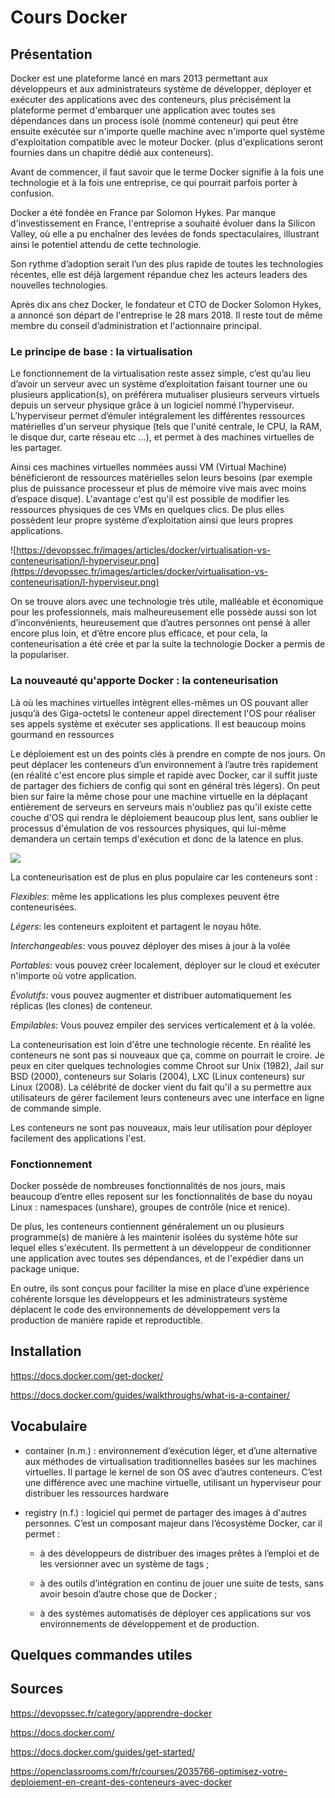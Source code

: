 # Cours Docker

## Présentation

Docker est une plateforme lancé en mars 2013 permettant aux développeurs et aux administrateurs système de développer, déployer et exécuter des applications avec des conteneurs, plus précisément la plateforme permet d'embarquer une application avec toutes ses dépendances dans un process isolé (nommé conteneur) qui peut être ensuite exécutée sur n'importe quelle machine avec n'importe quel système d'exploitation compatible avec le moteur Docker. (plus d'explications seront fournies dans un chapitre dédié aux conteneurs).

Avant de commencer, il faut savoir que le terme Docker signifie à la fois une technologie et à la fois une entreprise, ce qui pourrait parfois porter à confusion.

Docker a été fondée en France par Solomon Hykes. Par manque d'investissement en France, l'entreprise a souhaité évoluer dans la Silicon Valley, où elle a pu enchaîner des levées de fonds spectaculaires, illustrant ainsi le potentiel attendu de cette technologie.

Son rythme d’adoption serait l’un des plus rapide de toutes les technologies récentes, elle est déjà largement répandue chez les acteurs leaders des nouvelles technologies.

Après dix ans chez Docker, le fondateur et CTO de Docker Solomon Hykes, a annoncé son départ de l'entreprise le 28 mars 2018. Il reste tout de même membre du conseil d’administration et l'actionnaire principal.

### Le principe de base : la virtualisation

Le fonctionnement de la virtualisation reste assez simple, c’est qu’au lieu d’avoir un serveur avec un système d’exploitation faisant tourner une ou plusieurs application(s), on préférera mutualiser plusieurs serveurs virtuels depuis un serveur physique grâce à un logiciel nommé l’hyperviseur. L’hyperviseur permet d’émuler intégralement les différentes ressources matérielles d'un serveur physique (tels que l'unité centrale, le CPU, la RAM, le disque dur, carte réseau etc ...), et permet à des machines virtuelles de les partager.

Ainsi ces machines virtuelles nommées aussi VM (Virtual Machine) bénéficieront de ressources matérielles selon leurs besoins (par exemple plus de puissance processeur et plus de mémoire vive mais avec moins d’espace disque). L'avantage c'est qu'il est possible de modifier les ressources physiques de ces VMs en quelques clics. De plus elles possèdent leur propre système d’exploitation ainsi que leurs propres applications.

![https://devopssec.fr/images/articles/docker/virtualisation-vs-conteneurisation/l-hyperviseur.png](https://devopssec.fr/images/articles/docker/virtualisation-vs-conteneurisation/l-hyperviseur.png)

On se trouve alors avec une technologie très utile, malléable et économique pour les professionnels, mais malheureusement elle possède aussi son lot d’inconvénients, heureusement que d’autres personnes ont pensé à aller encore plus loin, et d’être encore plus efficace, et pour cela, la conteneurisation a été crée et par la suite la technologie Docker a permis de la populariser.

### La nouveauté qu'apporte Docker : la conteneurisation


Là où les machines virtuelles intègrent elles-mêmes un OS pouvant aller jusqu’à des Giga-octetsl le conteneur appel directement l'OS pour réaliser ses appels système et exécuter ses applications. Il est beaucoup moins gourmand en ressources

Le déploiement est un des points clés à prendre en compte de nos jours. On peut déplacer les conteneurs d’un environnement à l’autre très rapidement (en réalité c'est encore plus simple et rapide avec Docker, car il suffit juste de partager des fichiers de config qui sont en général très légers). On peut bien sur faire la même chose pour une machine virtuelle en la déplaçant entièrement de serveurs en serveurs mais n'oubliez pas qu'il existe cette couche d'OS qui rendra le déploiement beaucoup plus lent, sans oublier le processus d'émulation de vos ressources physiques, qui lui-même demandera un certain temps d'exécution et donc de la latence en plus.

![](https://www.docker.com/wp-content/uploads/2021/11/docker-containerized-appliction-blue-border_2.png.webp)

 La conteneurisation est de plus en plus populaire car les conteneurs sont :

*Flexibles*: même les applications les plus complexes peuvent être conteneurisées.

*Légers*: les conteneurs exploitent et partagent le noyau hôte.

*Interchangeables*: vous pouvez déployer des mises à jour à la volée

*Portables*: vous pouvez créer localement, déployer sur le cloud et exécuter n'importe où votre application.

*Évolutifs*: vous pouvez augmenter et distribuer automatiquement les réplicas (les clones) de conteneur.

*Empilables*: Vous pouvez empiler des services verticalement et à la volée.

La conteneurisation est loin d'être une technologie récente. En réalité les conteneurs ne sont pas si nouveaux que ça, comme on pourrait le croire. Je peux en citer quelques technologies comme Chroot sur Unix (1982), Jail sur BSD (2000), conteneurs sur Solaris (2004), LXC (Linux conteneurs) sur Linux (2008). La célébrité de docker vient du fait qu'il a su permettre aux utilisateurs de gérer facilement leurs conteneurs avec une interface en ligne de commande simple.

Les conteneurs ne sont pas nouveaux, mais leur utilisation pour déployer facilement des applications l'est.

### Fonctionnement

Docker possède de nombreuses fonctionnalités de nos jours, mais beaucoup d’entre elles reposent sur les fonctionnalités de base du noyau Linux : namespaces (unshare),  groupes de contrôle (nice et renice).

De plus, les conteneurs contiennent généralement un ou plusieurs programme(s) de manière à les maintenir isolées du système hôte sur lequel elles s'exécutent. Ils permettent à un développeur de conditionner une application avec toutes ses dépendances, et de l'expédier dans un package unique.

En outre, ils sont conçus pour faciliter la mise en place d’une expérience cohérente lorsque les développeurs et les administrateurs système déplacent le code des environnements de développement vers la production de manière rapide et reproductible.

## Installation

<https://docs.docker.com/get-docker/>

<https://docs.docker.com/guides/walkthroughs/what-is-a-container/>

## Vocabulaire

- container (n.m.) : environnement d’exécution léger, et d’une alternative aux méthodes de virtualisation traditionnelles basées sur les machines virtuelles. Il partage le kernel de son OS avec d’autres conteneurs. C’est une différence avec une machine virtuelle, utilisant un hyperviseur pour distribuer les ressources hardware

- registry (n.f.) : logiciel qui permet de partager des images à d'autres personnes. C’est un composant majeur dans l’écosystème Docker, car il permet :

  - à des développeurs de distribuer des images prêtes à l’emploi et de les versionner avec un système de tags ;

  - à des outils d’intégration en continu de jouer une suite de tests, sans avoir besoin d’autre chose que de Docker ;

  - à des systèmes automatisés de déployer ces applications sur vos environnements de développement et de production.

## Quelques commandes utiles

## Sources

<https://devopssec.fr/category/apprendre-docker>

<https://docs.docker.com/>

<https://docs.docker.com/guides/get-started/>

<https://openclassrooms.com/fr/courses/2035766-optimisez-votre-deploiement-en-creant-des-conteneurs-avec-docker>